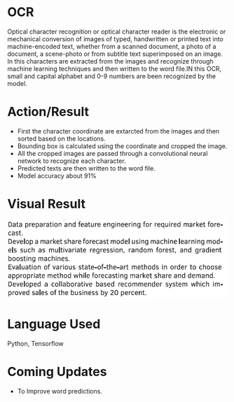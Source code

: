 # OCR
Optical character recognition or optical character reader is the electronic or mechanical conversion of images of typed, handwritten or printed text into machine-encoded text, whether from a scanned document, a photo of a document, a scene-photo or from subtitle text superimposed on an image.
In this characters are extracted from the images and recognize through machine learning techniques and then written to the word file.IN this OCR, small and capital alphabet and 0-9 numbers are been recognized by the model. 

# Action/Result
- First the character coordinate are extarcted from the images and then sorted based on the locations.
- Bounding box is calculated using the coordinate and cropped the image.
- All the cropped images are passed through a convolutional neural network to recognize each character.
- Predicted texts are then written to the word file.
- Model accuracy about 91%

# Visual Result
<p align="center">
<img src="images/test_image.png" width=500 />
</p>

# Language Used
Python, Tensorflow

# Coming Updates
- To Improve word predictions.
